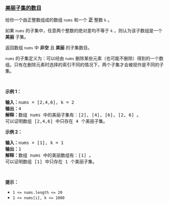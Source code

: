 ### [美丽子集的数目](https://leetcode-cn.com/problems/the-number-of-beautiful-subsets)

<p>给你一个由正整数组成的数组 <code>nums</code> 和一个 <strong>正</strong> 整数 <code>k</code> 。</p>

<p>如果 <code>nums</code> 的子集中，任意两个整数的绝对差均不等于 <code>k</code> ，则认为该子数组是一个 <strong>美丽</strong> 子集。</p>

<p>返回数组 <code>nums</code> 中 <strong>非空</strong> 且 <strong>美丽</strong> 的子集数目。</p>

<p><code>nums</code> 的子集定义为：可以经由 <code>nums</code> 删除某些元素（也可能不删除）得到的一个数组。只有在删除元素时选择的索引不同的情况下，两个子集才会被视作是不同的子集。</p>

<p>&nbsp;</p>

<p><strong>示例 1：</strong></p>

<pre><strong>输入：</strong>nums = [2,4,6], k = 2
<strong>输出：</strong>4
<strong>解释：</strong>数组 nums 中的美丽子集有：[2], [4], [6], [2, 6] 。
可以证明数组 [2,4,6] 中只存在 4 个美丽子集。
</pre>

<p><strong>示例 2：</strong></p>

<pre><strong>输入：</strong>nums = [1], k = 1
<strong>输出：</strong>1
<strong>解释：</strong>数组 nums 中的美丽数组有：[1] 。
可以证明数组 [1] 中只存在 1 个美丽子集。 
</pre>

<p>&nbsp;</p>

<p><strong>提示：</strong></p>

<ul>
	<li><code>1 &lt;= nums.length &lt;= 20</code></li>
	<li><code>1 &lt;= nums[i], k &lt;= 1000</code></li>
</ul>
